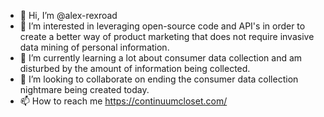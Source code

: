 - 👋 Hi, I’m @alex-rexroad
- 👀 I’m interested in leveraging open-source code and API's in order to create a better way of product marketing that does not require invasive data mining of personal information.
- 🌱 I’m currently learning a lot about consumer data collection and am disturbed by the amount of information being collected.
- 💞️ I’m looking to collaborate on ending the consumer data collection nightmare being created today.
- 📫 How to reach me https://continuumcloset.com/

<!---
alex-rexroad/alex-rexroad is a ✨ special ✨ repository because its `README.md` (this file) appears on your GitHub profile.
You can click the Preview link to take a look at your changes.
--->
